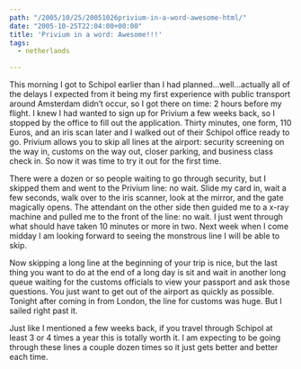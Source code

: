 ```yaml
---
path: "/2005/10/25/20051026privium-in-a-word-awesome-html/" 
date: "2005-10-25T22:04:00+00:00" 
title: 'Privium in a word: Awesome!!!'
tags:
  - netherlands

---
```

This morning I got to Schipol earlier than I had planned&hellip;well&hellip;actually all of the delays I expected from it being my first experience with public transport around Amsterdam didn&rsquo;t occur, so I got there on time: 2 hours before my flight. I knew I had wanted to sign up for Privium a few weeks back, so I stopped by the office to fill out the application. Thirty minutes, one form, 110 Euros, and an iris scan later and I walked out of their Schipol office ready to go. Privium allows you to skip all lines at the airport: security screening on the way in, customs on the way out, closer parking, and business class check in. So now it was time to try it out for the first time.

There were a dozen or so people waiting to go through security, but I skipped them and went to the Privium line: no wait. Slide my card in, wait a few seconds, walk over to the iris scanner, look at the mirror, and the gate magically opens. The attendant on the other side then guided me to a x-ray machine and pulled me to the front of the line: no wait. I just went through what should have taken 10 minutes or more in two. Next week when I come midday I am looking forward to seeing the monstrous line I will be able to skip.

Now skipping a long line at the beginning of your trip is nice, but the last thing you want to do at the end of a long day is sit and wait in another long queue waiting for the customs officials to view your passport and ask those questions. You just want to get out of the airport as quickly as possible. Tonight after coming in from London, the line for customs was huge. But I sailed right past it.

Just like I mentioned a few weeks back, if you travel through Schipol at least 3 or 4 times a year this is totally worth it. I am expecting to be going through these lines a couple dozen times so it just gets better and better each time.
